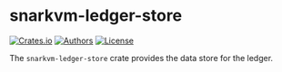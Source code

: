 # snarkvm-ledger-store

[![Crates.io](https://img.shields.io/crates/v/snarkvm-ledger-store.svg?color=neon)](https://crates.io/crates/snarkvm-ledger-store)
[![Authors](https://img.shields.io/badge/authors-Aleo-orange.svg)](https://aleo.org)
[![License](https://img.shields.io/badge/License-Apache%202.0-blue.svg)](./LICENSE.md)

The `snarkvm-ledger-store` crate provides the data store for the ledger.
